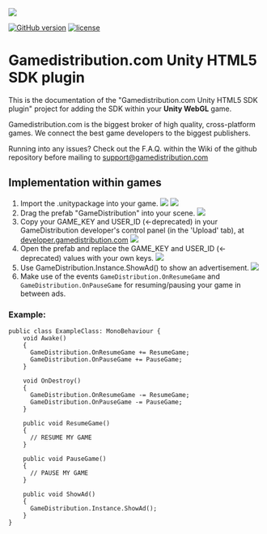 ![](https://i.imgur.com/TiysCcT.png)

[![GitHub version](https://img.shields.io/badge/version-1.0.0-green.svg)](https://github.com/GameDistribution/gd-sdk-unity/)
[![license](https://img.shields.io/github/license/mashape/apistatus.svg)](https://github.com/GameDistribution/gd-sdk-unity/blob/master/LICENSE)

# Gamedistribution.com Unity HTML5 SDK plugin
This is the documentation of the "Gamedistribution.com Unity HTML5 SDK plugin" project for adding the SDK within your <strong>Unity WebGL</strong> game.

Gamedistribution.com is the biggest broker of high quality, cross-platform games. We connect the best game developers to the biggest publishers.

Running into any issues? Check out the F.A.Q. within the Wiki of the github repository before mailing to <a href="support@gamedistribution.com" target="_blank">support@gamedistribution.com</a>

## Implementation within games

 1. Import the .unitypackage into your game.
![](https://i.imgur.com/GlfyZ3R.png)
![](https://i.imgur.com/xIF3Ce2.png)
 1. Drag the prefab "GameDistribution" into your scene.
![](https://i.imgur.com/gws3xyQ.png)
 1. Copy your GAME_KEY and USER_ID (<-deprecated) in your GameDistribution developer's control panel (in the 'Upload' tab), at <a href="https://developer.gamedistribution.com" target="_blank">developer.gamedistribution.com</a>
![](https://i.imgur.com/Zvkkaek.png)
 1. Open the prefab and replace the GAME_KEY and USER_ID (<- deprecated) values with your own keys.
![](https://i.imgur.com/1Ekjy2N.png)
 1. Use GameDistribution.Instance.ShowAd() to show an advertisement.
![](https://i.imgur.com/czTCVIS.png)
 1. Make use of the events `GameDistribution.OnResumeGame` and `GameDistribution.OnPauseGame` for resuming/pausing your game in between ads.


### Example:

```
public class ExampleClass: MonoBehaviour {
	void Awake()
	{
	  GameDistribution.OnResumeGame += ResumeGame;
	  GameDistribution.OnPauseGame += PauseGame;
	}
	
	void OnDestroy()
	{
	  GameDistribution.OnResumeGame -= ResumeGame;
	  GameDistribution.OnPauseGame -= PauseGame;
	}

	public void ResumeGame()
	{
	  // RESUME MY GAME
	}

	public void PauseGame()
	{
	  // PAUSE MY GAME
	}

	public void ShowAd()
	{
	  GameDistribution.Instance.ShowAd();	
	}
}
```
